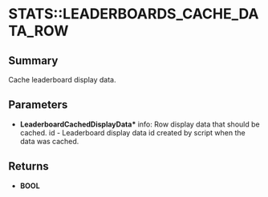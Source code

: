 # STATS::LEADERBOARDS_CACHE_DATA_ROW

## Summary
Cache leaderboard display data.

## Parameters
* **LeaderboardCachedDisplayData\*** info:
Row display data that should be cached.
id   - Leaderboard display data id created by script when the data was cached.

## Returns
* **BOOL**